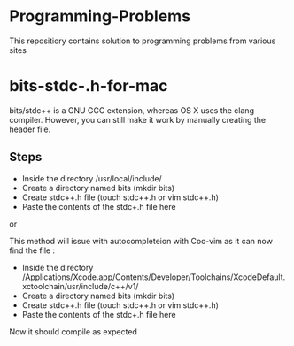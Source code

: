 # Programming-Problems
This repositiory contains solution to programming problems from various sites

# bits-stdc-.h-for-mac

bits/stdc++ is a GNU GCC extension, whereas OS X uses the clang compiler. However, you can still make it work by manually creating the header file.

## Steps
* Inside the directory /usr/local/include/ 
* Create a directory named bits (mkdir bits)
* Create stdc++.h file (touch stdc++.h or vim stdc++.h)
* Paste the contents of the stdc+.h file here

or

This method will issue with autocompleteion with Coc-vim as it can now find the file :

* Inside the directory /Applications/Xcode.app/Contents/Developer/Toolchains/XcodeDefault.xctoolchain/usr/include/c++/v1/
* Create a directory named bits (mkdir bits)
* Create stdc++.h file (touch stdc++.h or vim stdc++.h)
* Paste the contents of the stdc+.h file here

Now it should compile as expected
